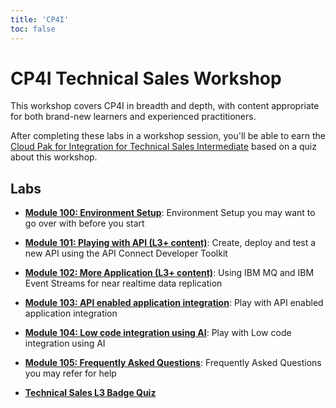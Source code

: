 ```yaml
---
title: 'CP4I'
toc: false
---
```


# CP4I Technical Sales Workshop

This workshop covers CP4I in breadth and depth, with content appropriate for both brand-new learners and experienced practitioners.

After completing these labs in a workshop session, you'll be able to earn the [Cloud Pak for Integration for Technical Sales Intermediate](https://www.credly.com/org/ibm/badge/cloud-pak-for-integration-technical-sales-intermediate) based on a quiz about this workshop.

## Labs

- **[Module 100: Environment Setup](/cp4i/100)**: Environment Setup you may want to go over with before you start

- **[Module 101: Playing with API (L3+ content)](/cp4i/101)**: Create, deploy and test a new API using the API Connect Developer Toolkit

- **[Module 102: More Application (L3+ content)](/cp4i/102)**: Using IBM MQ and IBM Event Streams for near realtime data replication

- **[Module 103: API enabled application integration](/cp4i/103)**: Play with API enabled application integration

- **[Module 104: Low code integration using AI](/cp4i/104)**: Play with Low code integration using AI

- **[Module 105: Frequently Asked Questions](/cp4i/105)**: Frequently Asked Questions you may refer for help

- **[Technical Sales L3 Badge Quiz](https://learn.ibm.com/mod/quiz/view.php?id=206800)**
